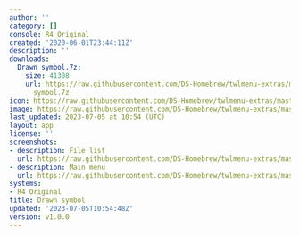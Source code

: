 ```yaml
---
author: ''
category: []
console: R4 Original
created: '2020-06-01T23:44:11Z'
description: ''
downloads:
  Drawn symbol.7z:
    size: 41308
    url: https://raw.githubusercontent.com/DS-Homebrew/twlmenu-extras/master/_nds/TWiLightMenu/r4menu/themes/Drawn
      symbol.7z
icon: https://raw.githubusercontent.com/DS-Homebrew/twlmenu-extras/master/unistore/icons/r4.png
image: https://raw.githubusercontent.com/DS-Homebrew/twlmenu-extras/master/unistore/icons/r4.png
last_updated: 2023-07-05 at 10:54 (UTC)
layout: app
license: ''
screenshots:
- description: File list
  url: https://raw.githubusercontent.com/DS-Homebrew/twlmenu-extras/master/_nds/TWiLightMenu/r4menu/themes/meta/Drawn%20symbol/screenshots/file-list.png
- description: Main menu
  url: https://raw.githubusercontent.com/DS-Homebrew/twlmenu-extras/master/_nds/TWiLightMenu/r4menu/themes/meta/Drawn%20symbol/screenshots/main-menu.png
systems:
- R4 Original
title: Drawn symbol
updated: '2023-07-05T10:54:48Z'
version: v1.0.0
---
```

